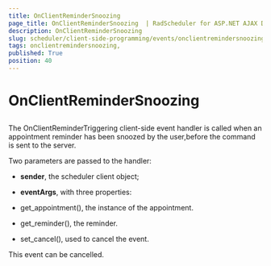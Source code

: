 ```yaml
---
title: OnClientReminderSnoozing 
page_title: OnClientReminderSnoozing  | RadScheduler for ASP.NET AJAX Documentation
description: OnClientReminderSnoozing 
slug: scheduler/client-side-programming/events/onclientremindersnoozing-
tags: onclientremindersnoozing,
published: True
position: 40
---
```


# OnClientReminderSnoozing 



## 

The OnClientReminderTriggering client-side event handler is called when an appointment reminder has been snoozed by the user,before the command is sent to the server.

Two parameters are passed to the handler:

* **sender**, the scheduler client object;

* **eventArgs**, with three properties:

* get_appointment(), the instance of the appointment.

* get_reminder(), the reminder.

* set_cancel(), used to cancel the event.

This event can be cancelled.

